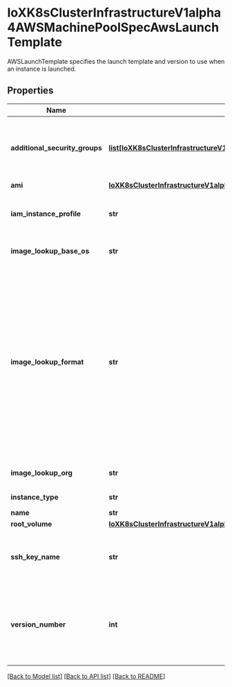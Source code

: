 # IoXK8sClusterInfrastructureV1alpha4AWSMachinePoolSpecAwsLaunchTemplate

AWSLaunchTemplate specifies the launch template and version to use when an instance is launched.
## Properties
Name | Type | Description | Notes
------------ | ------------- | ------------- | -------------
**additional_security_groups** | [**list[IoXK8sClusterInfrastructureV1alpha3AWSMachineSpecAdditionalSecurityGroups]**](IoXK8sClusterInfrastructureV1alpha3AWSMachineSpecAdditionalSecurityGroups.md) | AdditionalSecurityGroups is an array of references to security groups that should be applied to the instances. These security groups would be set in addition to any security groups defined at the cluster level or in the actuator. | [optional] 
**ami** | [**IoXK8sClusterInfrastructureV1alpha4AWSMachineSpecAmi**](IoXK8sClusterInfrastructureV1alpha4AWSMachineSpecAmi.md) |  | [optional] 
**iam_instance_profile** | **str** | The name or the Amazon Resource Name (ARN) of the instance profile associated with the IAM role for the instance. The instance profile contains the IAM role. | [optional] 
**image_lookup_base_os** | **str** | ImageLookupBaseOS is the name of the base operating system to use for image lookup the AMI is not set. | [optional] 
**image_lookup_format** | **str** | ImageLookupFormat is the AMI naming format to look up the image for this machine It will be ignored if an explicit AMI is set. Supports substitutions for {{.BaseOS}} and {{.K8sVersion}} with the base OS and kubernetes version, respectively. The BaseOS will be the value in ImageLookupBaseOS or ubuntu (the default), and the kubernetes version as defined by the packages produced by kubernetes/release without v as a prefix: 1.13.0, 1.12.5-mybuild.1, or 1.17.3. For example, the default image format of capa-ami-{{.BaseOS}}-?{{.K8sVersion}}-* will end up searching for AMIs that match the pattern capa-ami-ubuntu-?1.18.0-* for a Machine that is targeting kubernetes v1.18.0 and the ubuntu base OS. See also: https://golang.org/pkg/text/template/ | [optional] 
**image_lookup_org** | **str** | ImageLookupOrg is the AWS Organization ID to use for image lookup if AMI is not set. | [optional] 
**instance_type** | **str** | InstanceType is the type of instance to create. Example: m4.xlarge | [optional] 
**name** | **str** | The name of the launch template. | [optional] 
**root_volume** | [**IoXK8sClusterInfrastructureV1alpha4AWSMachineSpecRootVolume**](IoXK8sClusterInfrastructureV1alpha4AWSMachineSpecRootVolume.md) |  | [optional] 
**ssh_key_name** | **str** | SSHKeyName is the name of the ssh key to attach to the instance. Valid values are empty string (do not use SSH keys), a valid SSH key name, or omitted (use the default SSH key name) | [optional] 
**version_number** | **int** | VersionNumber is the version of the launch template that is applied. Typically a new version is created when at least one of the following happens: 1) A new launch template spec is applied. 2) One or more parameters in an existing template is changed. 3) A new AMI is discovered. | [optional] 

[[Back to Model list]](../README.md#documentation-for-models) [[Back to API list]](../README.md#documentation-for-api-endpoints) [[Back to README]](../README.md)


